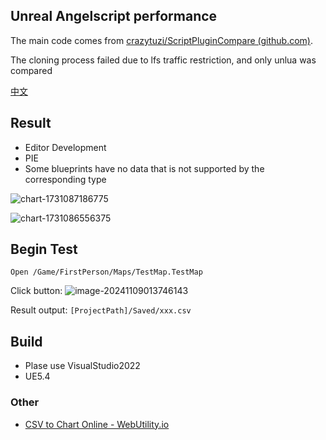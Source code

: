 ## Unreal Angelscript performance

The main code comes from [crazytuzi/ScriptPluginCompare (github.com)](https://github.com/crazytuzi/ScriptPluginCompare).

The cloning process failed due to lfs traffic restriction, and only unlua was compared

[中文](README-zh.md)

## Result

- Editor Development
- PIE
- Some blueprints have no data that is not supported by the corresponding type

![chart-1731087186775](READMD/chart-1731087186775.png)

![chart-1731086556375](READMD/chart-1731086556375-1731087277301-3.png)







## Begin Test

```
Open /Game/FirstPerson/Maps/TestMap.TestMap
```

Click button:
![image-20241109013746143](READMD/image-20241109013746143.png)

Result output: `[ProjectPath]/Saved/xxx.csv`

## Build

- Plase use VisualStudio2022
- UE5.4

### Other

- [CSV to Chart Online - WebUtility.io](https://webutility.io/csv-to-chart-online)